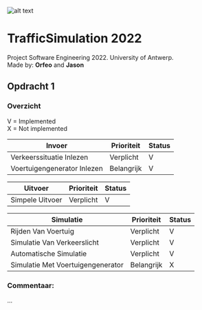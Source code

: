 ![alt text](https://upload.wikimedia.org/wikipedia/commons/e/e3/Universiteit_Antwerpen_logo.svg)
# TrafficSimulation 2022
Project Software Engineering 2022. University of Antwerp.  
Made by: **Orfeo** and **Jason**

## Opdracht 1
### Overzicht
V = Implemented   
X = Not implemented

| Invoer                      | Prioriteit | Status |
|-----------------------------|------------|--------|
| Verkeerssituatie Inlezen    | Verplicht  | V      | 
| Voertuigengenerator Inlezen | Belangrijk | V      |

| Uitvoer         | Prioriteit | Status |
|-----------------|------------|--------|
| Simpele Uitvoer | Verplicht  | V      |

| Simulatie                         | Prioriteit | Status |
|-----------------------------------|------------|--------|
| Rijden Van Voertuig               | Verplicht  | V      |
| Simulatie Van Verkeerslicht       | Verplicht  | V      |
| Automatische Simulatie            | Verplicht  | V      |
| Simulatie Met Voertuigengenerator | Belangrijk | X      |

### Commentaar:
...
